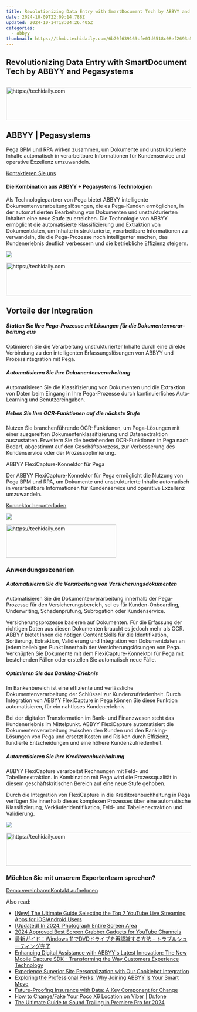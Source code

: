 ```yaml
---
title: Revolutionizing Data Entry with SmartDocument Tech by ABBYY and Pegasystems
date: 2024-10-09T22:09:14.788Z
updated: 2024-10-14T18:04:26.405Z
categories:
  - abbyy
thumbnail: https://thmb.techidaily.com/6b70f639163cfe01d6518c08ef2693a5f686b7373d5c47d7a53f258bef450907.jpg
---
```


## Revolutionizing Data Entry with SmartDocument Tech by ABBYY and Pegasystems

## 

<!-- affiliate ads begin -->
<a href="https://appsumo.8odi.net/c/5597632/2123731/7443" target="_top" id="2123731">
  <img src="//a.impactradius-go.com/display-ad/7443-2123731" border="0" alt="https://techidaily.com" width="728" height="90"/>
</a>
<img height="0" width="0" src="https://appsumo.8odi.net/i/5597632/2123731/7443" style="position:absolute;visibility:hidden;" border="0" />
<!-- affiliate ads end -->

## ABBYY | Pegasystems 

Pega BPM und RPA wirken zusammen, um Dokumente und unstrukturierte Inhalte automatisch in verarbeitbare Informationen für Kundenservice und operative Exzellenz umzuwandeln.

[Kontaktieren Sie uns](https://tools.techidaily.com/abbyy/products/)

#### Die Kombination aus ABBYY + Pegasystems Technologien 

Als Technologiepartner von Pega bietet ABBYY intelligente Dokumentenverarbeitungslösungen, die es Pega-Kunden ermöglichen, in der automatisierten Bearbeitung von Dokumenten und unstrukturierten Inhalten eine neue Stufe zu erreichen. Die Technologie von ABBYY ermöglicht die automatisierte Klassifizierung und Extraktion von Dokumentdaten, um Inhalte in strukturierte, verarbeitbare Informationen zu verwandeln, die die Pega-Prozesse noch intelligenter machen, das Kundenerlebnis deutlich verbessern und die betriebliche Effizienz steigern.

![](https://content.abbyy.com/-/media/project/abbyy/abbyy/solutions/digital-onboarding/overview-image.jpg?h=716&iar=0&w=1272)

<!-- affiliate ads begin -->
<a href="https://appsumo.8odi.net/c/5597632/2100542/7443" target="_top" id="2100542">
  <img src="//a.impactradius-go.com/display-ad/7443-2100542" border="0" alt="https://techidaily.com" width="728" height="90"/>
</a>
<img height="0" width="0" src="https://appsumo.8odi.net/i/5597632/2100542/7443" style="position:absolute;visibility:hidden;" border="0" />
<!-- affiliate ads end -->

## Vorteile der Integration

##### Statten Sie Ihre Pega-Prozesse mit Lösungen für die Dokumentenverar­beitung aus 

Optimieren Sie die Verarbeitung unstrukturierter Inhalte durch eine direkte Verbindung zu den intelligenten Erfassungslösungen von ABBYY und Prozessintegration mit Pega.

##### Automatisieren Sie Ihre Dokumentenverar­beitung 

Automatisieren Sie die Klassifizierung von Dokumenten und die Extraktion von Daten beim Eingang in Ihre Pega-Prozesse durch kontinuierliches Auto-Learning und Benutzereingaben.

##### Heben Sie Ihre OCR-Funktionen auf die nächste Stufe 

Nutzen Sie branchenführende OCR-Funktionen, um Pega-Lösungen mit einer ausgereiften Dokumentenklassifizierung und Datenextraktion auszustatten. Erweitern Sie die bestehenden OCR-Funktionen in Pega nach Bedarf, abgestimmt auf den Geschäftsprozess, zur Verbesserung des Kundenservice oder der Prozessoptimierung.

ABBYY FlexiCapture-Konnektor für Pega 

Der ABBYY FlexiCapture-Konnektor für Pega ermöglicht die Nutzung von Pega BPM und RPA, um Dokumente und unstrukturierte Inhalte automatisch in verarbeitbare Informationen für Kundenservice und operative Exzellenz umzuwandeln.

[Konnektor herunterladen](https://tools.techidaily.com/abbyy/products/)

![](https://content.abbyy.com/-/media/feature/basecomponents/clients/pegasystems_logo_rev_120px.png?h=26&iar=0&w=120)

<!-- affiliate ads begin -->
<a href="https://aligracehair.sjv.io/c/5597632/2016165/19272" target="_top" id="2016165">
  <img src="//a.impactradius-go.com/display-ad/19272-2016165" border="0" alt="https://techidaily.com" width="300" height="90"/>
</a>
<img height="0" width="0" src="https://aligracehair.sjv.io/i/5597632/2016165/19272" style="position:absolute;visibility:hidden;" border="0" />
<!-- affiliate ads end -->

### Anwendungsszenarien 

##### Automatisieren Sie die Verarbeitung von Versicherungsdokumenten 

Automatisieren Sie die Dokumentenverarbeitung innerhalb der Pega-Prozesse für den Versicherungsbereich, sei es für Kunden-Onboarding, Underwriting, Schadenprüfung, Subrogation oder Kundenservice. 

Versicherungsprozesse basieren auf Dokumenten. Für die Erfassung der richtigen Daten aus diesen Dokumenten braucht es jedoch mehr als OCR. ABBYY bietet Ihnen die nötigen Content Skills für die Identifikation, Sortierung, Extraktion, Validierung und Integration von Dokumentdaten an jedem beliebigen Punkt innerhalb der Versicherungslösungen von Pega. Verknüpfen Sie Dokumente mit dem FlexiCapture-Konnektor für Pega mit bestehenden Fällen oder erstellen Sie automatisch neue Fälle. 

##### Optimieren Sie das Banking-Erlebnis 

Im Bankenbereich ist eine effiziente und verlässliche Dokumentenverarbeitung der Schlüssel zur Kundenzufriedenheit. Durch Integration von ABBYY FlexiCapture in Pega können Sie diese Funktion automatisieren, für ein nahtloses Kundenerlebnis. 

Bei der digitalen Transformation im Bank- und Finanzwesen steht das Kundenerlebnis im Mittelpunkt. ABBYY FlexiCapture automatisiert die Dokumentenverarbeitung zwischen den Kunden und den Banking-Lösungen von Pega und ersetzt Kosten und Risiken durch Effizienz, fundierte Entscheidungen und eine höhere Kundenzufriedenheit. 

##### Automatisieren Sie Ihre Kreditorenbuchhaltung 

ABBYY FlexiCapture verarbeitet Rechnungen mit Feld- und Tabellenextraktion. In Kombination mit Pega wird die Prozessqualität in diesem geschäftskritischen Bereich auf eine neue Stufe gehoben. 

Durch die Integration von FlexiCapture in die Kreditorenbuchhaltung in Pega verfügen Sie innerhalb dieses komplexen Prozesses über eine automatische Klassifizierung, Verkäuferidentifikation, Feld- und Tabellenextraktion und Validierung. 

![](https://content.abbyy.com/-/media/feature/basecomponents/assets-thumbnails/abbyy_microscopic_web_photos_2_1486--836.jpg?h=836&iar=0&w=1486)

<!-- affiliate ads begin -->
<a href="https://unicoeye.pxf.io/c/5597632/2134492/18498" target="_top" id="2134492">
  <img src="//a.impactradius-go.com/display-ad/18498-2134492" border="0" alt="https://techidaily.com" width="728" height="90"/>
</a>
<img height="0" width="0" src="https://unicoeye.pxf.io/i/5597632/2134492/18498" style="position:absolute;visibility:hidden;" border="0" />
<!-- affiliate ads end -->

### Möchten Sie mit unserem Expertenteam sprechen?

[Demo vereinbaren](https://tools.techidaily.com/abbyy/products/)[Kontakt aufnehmen](https://tools.techidaily.com/abbyy/products/)

<ins class="adsbygoogle"
     style="display:block"
     data-ad-format="autorelaxed"
     data-ad-client="ca-pub-7571918770474297"
     data-ad-slot="1223367746"></ins>

<ins class="adsbygoogle"
     style="display:block"
     data-ad-client="ca-pub-7571918770474297"
     data-ad-slot="8358498916"
     data-ad-format="auto"
     data-full-width-responsive="true"></ins>

<span class="atpl-alsoreadstyle">Also read:</span>
<div><ul>
<li><a href="https://facebook-record-videos.techidaily.com/new-the-ultimate-guide-selecting-the-top-7-youtube-live-streaming-apps-for-iosandroid-users/"><u>[New] The Ultimate Guide Selecting the Top 7 YouTube Live Streaming Apps for iOS/Android Users</u></a></li>
<li><a href="https://remote-screen-capture.techidaily.com/updated-in-2024-photograph-entire-screen-area/"><u>[Updated] In 2024, Photograph Entire Screen Area</u></a></li>
<li><a href="https://youtube-sure.techidaily.com/approved-best-screen-grabber-gadgets-for-youtube-channels/"><u>2024 Approved Best Screen Grabber Gadgets for YouTube Channels</u></a></li>
<li><a href="https://win-luxury.techidaily.com/windows-11dvd/"><u>最新ガイド：Windows 11でDVDドライブを再認識する方法 - トラブルシューティング完了</u></a></li>
<li><a href="https://solve-hot.techidaily.com/enhancing-digital-assistance-with-abbyys-latest-innovation-the-new-mobile-capture-sdk-transforming-the-way-customers-experience-technology/"><u>Enhancing Digital Assistance with ABBYY's Latest Innovation: The New Mobile Capture SDK - Transforming the Way Customers Experience Technology</u></a></li>
<li><a href="https://solve-hot.techidaily.com/experience-superior-site-personalization-with-our-cookiebot-integration/"><u>Experience Superior Site Personalization with Our Cookiebot Integration</u></a></li>
<li><a href="https://solve-hot.techidaily.com/exploring-the-professional-perks-why-joining-abbyy-is-your-smart-move/"><u>Exploring the Professional Perks: Why Joining ABBYY Is Your Smart Move</u></a></li>
<li><a href="https://solve-hot.techidaily.com/future-proofing-insurance-with-data-a-key-component-for-change/"><u>Future-Proofing Insurance with Data: A Key Component for Change</u></a></li>
<li><a href="https://location-social.techidaily.com/how-to-changefake-your-poco-x6-location-on-viber-drfone-by-drfone-virtual-android/"><u>How to Change/Fake Your Poco X6 Location on Viber | Dr.fone</u></a></li>
<li><a href="https://some-skills.techidaily.com/the-ultimate-guide-to-sound-trailing-in-premiere-pro-for-2024/"><u>The Ultimate Guide to Sound Trailing in Premiere Pro for 2024</u></a></li>
</ul></div>

